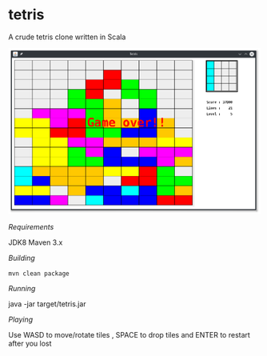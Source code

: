 # tetris
A crude tetris clone written in Scala

![Screenshot](https://github.com/toby1984/tetris/blob/master/screenshot.png?raw=true)

*Requirements*

JDK8
Maven 3.x

*Building*

    mvn clean package

*Running*

  java -jar target/tetris.jar
  
*Playing*

Use WASD to move/rotate tiles , SPACE to drop tiles and ENTER to restart after you lost






